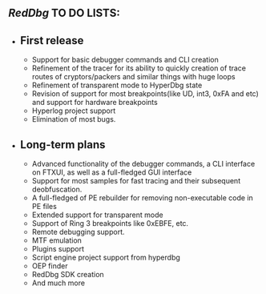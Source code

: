 ## _RedDbg_ TO DO LISTS:

- ## First release
    - Support for basic debugger commands and CLI creation
    - Refinement of the tracer for its ability to quickly creation of trace routes of cryptors/packers and similar things with huge loops
    - Refinement of transparent mode to HyperDbg state
    - Revision of support for most breakpoints(like UD, int3, 0xFA and etc) and support for hardware breakpoints
    - Hyperlog project support
    - Elimination of most bugs.

- ## Long-term plans
    - Advanced functionality of the debugger commands, a CLI interface on FTXUI, as well as a full-fledged GUI interface
    - Support for most samples for fast tracing and their subsequent deobfuscation.
    - A full-fledged of PE rebuilder for removing non-executable code in PE files
    - Extended support for transparent mode
    - Support of Ring 3 breakpoints like 0xEBFE, etc.
    - Remote debugging support.
    - MTF emulation
    - Plugins support
    - Script engine project support from hyperdbg
    - OEP finder
    - RedDbg SDK creation 
    - And much more
